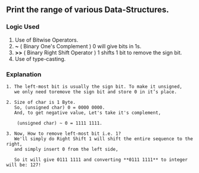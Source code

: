 ##		Print the range of various Data-Structures.

###		Logic Used

1. Use of Bitwise Operators.
2. **~** ( Binary One's Complement ) 0 will give bits in 1s.
3. **>>** ( Binary Right Shift Operator ) 1 shifts 1 bit to remove the sign bit.
4. Use of type-casting.

###		Explanation

```
1. The left-most bit is usually the sign bit. To make it unsigned,
   we only need toremove the sign bit and store 0 in it’s place.
```
```
2. Size of char is 1 Byte.
   So, (unsigned char) 0 = 0000 0000.
   And, to get negative value, Let's take it's complement,
	
	(unsigned char) ~ 0 = 1111 1111.
```
```
3. Now, How to remove left-most bit i.e. 1?
   We'll simply do Right Shift 1 will shift the entire sequence to the right,
   and simply insert 0 from the left side,
   
   So it will give 0111 1111 and converting **0111 1111** to integer will be: 127!
```

